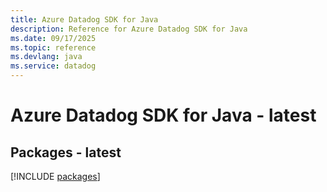 ```yaml
---
title: Azure Datadog SDK for Java
description: Reference for Azure Datadog SDK for Java
ms.date: 09/17/2025
ms.topic: reference
ms.devlang: java
ms.service: datadog
---
```

# Azure Datadog SDK for Java - latest
## Packages - latest
[!INCLUDE [packages](datadog-index.md)]